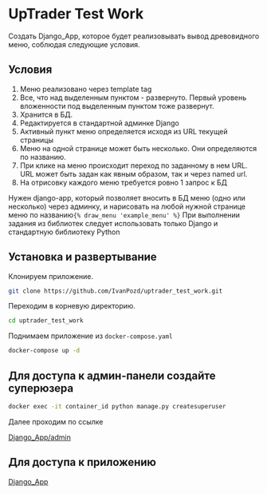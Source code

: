 # UpTrader Test Work

Создать Django_App, которое будет реализовывать вывод древовидного меню, соблюдая следующие условия.

## Условия

1) Меню реализовано через template tag
2) Все, что над выделенным пунктом - развернуто. Первый уровень вложенности под выделенным пунктом тоже развернут.
3) Хранится в БД.
4) Редактируется в стандартной админке Django
5) Активный пункт меню определяется исходя из URL текущей страницы
6) Меню на одной странице может быть несколько. Они определяются по названию.
7) При клике на меню происходит переход по заданному в нем URL. URL может быть задан как явным образом, так и через named url.
8) На отрисовку каждого меню требуется ровно 1 запрос к БД

Нужен django-app, который позволяет вносить в БД меню (одно или несколько) через админку, и нарисовать на любой нужной странице меню по названию```{% draw_menu 'example_menu' %}```
При выполнении задания из библиотек следует использовать только Django и стандартную библиотеку Python

## Установка и развертывание

Клонируем приложение.

```bash
git clone https://github.com/IvanPozd/uptrader_test_work.git
```

Переходим в корневую директорию.

```bash
cd uptrader_test_work
```

Поднимаем приложение из ```docker-compose.yaml```

```bash
docker-compose up -d
```

## Для доступа к админ-панели создайте суперюзера

```bash
docker exec -it container_id python manage.py createsuperuser
```

Далее проходим по ссылке

[Django_App/admin](http://localhost:8000/admin)

## Для доступа к приложению

[Django_App](http://localhost:8000)
